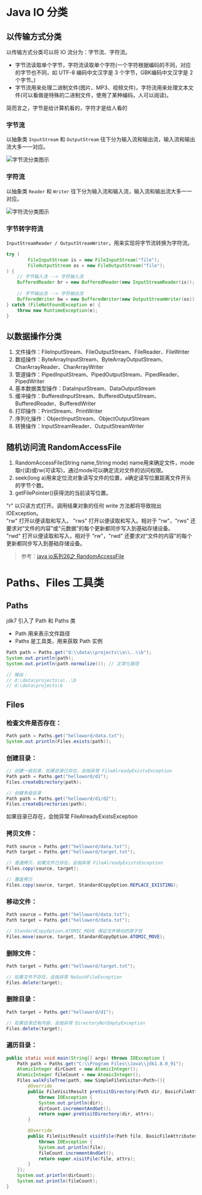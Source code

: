# Java IO 分类

## 以传输方式分类

以传输方式分类可以将 IO 流分为：字节流、字符流。

- 字节流读取单个字节，字符流读取单个字符(一个字符根据编码的不同，对应的字节也不同，如 UTF-8 编码中文汉字是 3 个字节，GBK编码中文汉字是 2 个字节。)
- 字节流用来处理二进制文件(图片、MP3、视频文件)，字符流用来处理文本文件(可以看做是特殊的二进制文件，使用了某种编码，人可以阅读)。

简而言之，字节是给计算机看的，字符才是给人看的

### 字节流

以抽象类 `InputStream` 和 `OutputStream` 往下分为输入流和输出流，输入流和输出流大多一一对应。

![字节流分类图示](./image/字节流分类图示.jpg)

### 字符流

以抽象类 `Reader` 和 `Writer` 往下分为输入流和输入流，输入流和输出流大多一一对应。

![字符流分类图示](./image/字符流分类图示.jpg)

### 字节转字符流

`InputStreamReader / OutputStreamWriter`，用来实现将字节流转换为字符流。

```java
try (
        FileInputStream is = new FileInputStream("file");
        FileOutputStream os = new FileOutputStream("file");
) {
    // 字节输入流 --> 字符输入流
    BufferedReader br = new BufferedReader(new InputStreamReader(is));
    
    // 字节输出流 --> 字符输出流
    BufferedWriter bw = new BufferedWriter(new OutputStreamWriter(os));
} catch (FileNotFoundException e) {
    throw new RuntimeException(e);
}
```

## 以数据操作分类

1. 文件操作：FileInputStream、FileOutputStream、FileReader、FileWriter
2. 数组操作：ByteArrayInputStream、ByteArrayOutputStream、CharArrayReader、CharArrayWriter
3. 管道操作：PipedInputStream、PipedOutputStream、PipedReader、PipedWriter
4. 基本数据类型操作：DataInputStream、DataOutputStream
5. 缓冲操作：BufferedInputStream、BufferedOutputStream、BufferedReader、BufferedWriter
6. 打印操作：PrintStream、PrintWriter
7. 序列化操作：ObjectInputStream、ObjectOutputStream
8. 转换操作：InputStreamReader、OutputStreamWriter

## 随机访问流 RandomAccessFile

1. RandomAccessFile(String name,String mode) name用来确定文件，mode取r(读)或rw(可读写)，通过mode可以确定流对文件的访问权限。
2. seek(long a)用来定位流对象读写文件的位置，a确定读写位置距离文件开头的字节个数。
3. getFilePointer()获得流的当前读写位置。

"r"    以只读方式打开。调用结果对象的任何 write 方法都将导致抛出 IOException。  
"rw"   打开以便读取和写入。
"rws"  打开以便读取和写入。相对于 "rw"，"rws" 还要求对“文件的内容”或“元数据”的每个更新都同步写入到基础存储设备。  
"rwd"  打开以便读取和写入，相对于 "rw"，"rwd" 还要求对“文件的内容”的每个更新都同步写入到基础存储设备。

> 参考：[java io系列26之 RandomAccessFile](https://www.cnblogs.com/skywang12345/p/io_26.html)

# Paths、Files 工具类

## Paths

jdk7 引入了 Path 和 Paths 类

- Path 用来表示文件路径
- Paths 是工具类，用来获取 Path 实例

```java 
Path path = Paths.get("d:\\data\\projects\\a\\..\\b");
System.out.println(path);
System.out.println(path.normalize()); // 正常化路径

// 输出：
// d:\data\projects\a\..\b
// d:\data\projects\b
```

## Files

### 检查文件是否存在：

```java 
Path path = Paths.get("helloword/data.txt");
System.out.println(Files.exists(path));
```

### 创建目录：

```java 
// 创建一级目录，如果目录已存在，会抛异常 FileAlreadyExistsException
Path path = Paths.get("helloword/d1");
Files.createDirectory(path);

// 创建多级目录
Path path = Paths.get("helloword/d1/d2");
Files.createDirectories(path);
```

如果目录已存在，会抛异常 FileAlreadyExistsException

### 拷贝文件：

```java 
Path source = Paths.get("helloword/data.txt");
Path target = Paths.get("helloword/target.txt");

// 普通拷贝，如果文件已存在，会抛异常 FileAlreadyExistsException
Files.copy(source, target);

// 覆盖拷贝
Files.copy(source, target, StandardCopyOption.REPLACE_EXISTING);
```

### 移动文件：

```java 
Path source = Paths.get("helloword/data.txt");
Path target = Paths.get("helloword/data.txt");

// StandardCopyOption.ATOMIC_MOVE 保证文件移动的原子性
Files.move(source, target, StandardCopyOption.ATOMIC_MOVE);
```

### 删除文件：

```java 
Path target = Paths.get("helloword/target.txt");

// 如果文件不存在，会抛异常 NoSuchFileException
Files.delete(target);
```

### 删除目录：

```java 
Path target = Paths.get("helloword/d1");

// 如果目录还有内容，会抛异常 DirectoryNotEmptyException
Files.delete(target);
```

### 遍历目录：

```java
public static void main(String[] args) throws IOException {
    Path path = Paths.get("C:\\Program Files\\Java\\jdk1.8.0_91");
    AtomicInteger dirCount = new AtomicInteger();
    AtomicInteger fileCount = new AtomicInteger();
    Files.walkFileTree(path, new SimpleFileVisitor<Path>(){
        @Override
        public FileVisitResult preVisitDirectory(Path dir, BasicFileAttributes attrs) 
            throws IOException {
            System.out.println(dir);
            dirCount.incrementAndGet();
            return super.preVisitDirectory(dir, attrs);
        }

        @Override
        public FileVisitResult visitFile(Path file, BasicFileAttributes attrs) 
            throws IOException {
            System.out.println(file);
            fileCount.incrementAndGet();
            return super.visitFile(file, attrs);
        }
    });
    System.out.println(dirCount);
    System.out.println(fileCount);
}
```
